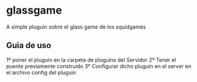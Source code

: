 # glassgame
 A simple pluguin sobre el glass game de los squidgames

## Guia de uso
1º poner el pluguin en la carpeta de pluguins del Servidor
2º Tener el puente previamente construido
3º Configurar dicho pluguin en el server en el archivo config del pluguin 